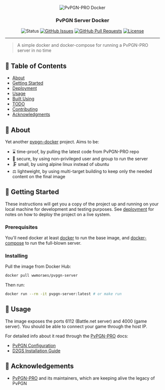 <div align="center">

  ![PvPGN-PRO Docker](https://i.imgur.com/QfNbRxi.png)

### PvPGN Server Docker

![Status](https://img.shields.io/badge/status-active-success.svg)
[![GitHub Issues](https://img.shields.io/github/issues/wwmoraes/pvpgn-server-docker.svg)](https://github.com/wwmoraes/pvpgn-server-docker/issues)
[![GitHub Pull Requests](https://img.shields.io/github/issues-pr/wwmoraes/pvpgn-server-docker.svg)](https://github.com/wwmoraes/pvpgn-server-docker/pulls)
[![License](https://img.shields.io/badge/license-AL2-blue.svg)](/LICENSE)

</div>

---

> A simple docker and docker-compose for running a PvPGN-PRO server in no time

## 📝 Table of Contents

- [About](#about)
- [Getting Started](#getting_started)
- [Deployment](#deployment)
- [Usage](#usage)
- [Built Using](#built_using)
- [TODO](https://github.com/wwmoraes/pvpgn-server-docker/blob/master/TODO.md)
- [Contributing](https://github.com/wwmoraes/pvpgn-server-docker/blob/master/CONTRIBUTING.md)
- [Acknowledgments](#acknowledgement)

## 🧐 About <a name = "about"></a>

Yet another [pvpgn-docker](https://github.com/search?q=pvpgn-docker) project. Aims to be:

- ⌛ time-proof, by pulling the latest code from PvPGN-PRO repo
- 🔐 secure, by using non-privileged user and group to run the server
- 🗜 small, by using alpine linux instead of ubuntu
- ⚖ lightweight, by using multi-target building to keep only the needed content on the final image

## 🏁 Getting Started <a name = "getting_started"></a>

These instructions will get you a copy of the project up and running on your local machine for development and testing purposes. See [deployment](#deployment) for notes on how to deploy the project on a live system.

### Prerequisites

You'll need docker at least [docker](https://docs.docker.com/install/) to run the base image, and [docker-compose](https://docs.docker.com/compose/install/) to run the full-blown server.

### Installing

Pull the image from Docker Hub:

```sh
docker pull wwmoraes/pvpgn-server
```

Then run:
```sh
docker run --rm -it pvpgn-server:latest # or make run
```

## 🎈 Usage <a name="usage"></a>

The image exposes the ports 6112 (Battle.net server) and 4000 (game server). You should be able to connect your game through the host IP.

For detailed info about it read through the [PvPGN-PRO](https://pvpgn.pro/) docs:

- [PvPGN Configuration](https://pvpgn.pro/pvpgn_installation.html)
- [D2GS Installation Guide](https://pvpgn.pro/d2gs_installation.html)

## 🎉 Acknowledgements <a name = "acknowledgement"></a>

- [PvPGN-PRO](https://github.com/pvpgn/pvpgn-server) and its maintainers, which are keeping alive the legacy of PvPGN
